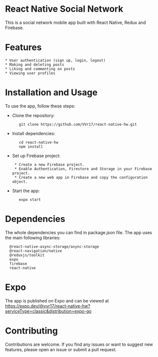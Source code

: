 # React Native Social Network
This is a social network mobile app built with React Native, Redux and Firebase.

# Features
    * User authentication (sign up, login, logout)
    * Making and deleting posts
    * Liking and commenting on posts
    * Viewing user profiles
    
    
# Installation and Usage
To use the app, follow these steps:

   * Clone the repository:
          
            git clone https://github.com/VVr17/react-native-hw.git
            
   * Install dependencies:
    
            cd react-native-hw
            npm install

   * Set up Firebase project:
         
          * Create a new Firebase project.
          * Enable Authentication, Firestore and Storage in your Firebase project.
          * Create a new web app in Firebase and copy the configuration object.

   * Start the app:
    
            expo start

# Dependencies
The whole dependencies you can find in package.json file.
The app uses the main following libraries:

      @react-native-async-storage/async-storage
      @react-navigation/native
      @reduxjs/toolkit
      expo  
      firebase
      react-native

# Expo
The app is published on Expo and can be viewed at https://expo.dev/@vvr17/react-native-hw?serviceType=classic&distribution=expo-go

# Contributing
Contributions are welcome. If you find any issues or want to suggest new features, please open an issue or submit a pull request.
